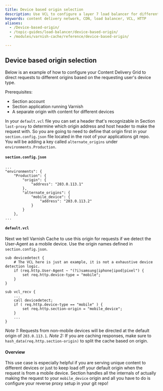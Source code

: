 ```yaml
---
title: Device based origin selection
description: Use VCL to configure a layer 7 load balancer for different devices.
keywords: content delivery network, CDN, load balancer, VCL, HTTP
aliases:
  - /Device-based-origin/
  - /topic-guides/load-balancer/device-based-origin/
  - /modules/varnish-cache/reference/device-based-origin/

---
```


## Device based origin selection

Below is an example of how to configure your Content Delivery Grid to direct requests to different origins based on the requesting user's device type.

Prerequisites:

* Section account
* Section application running Varnish
* A separate origin with content for different devices

In your `default.vcl` file you can set a header that's recognizable in Section `last-proxy` to determine which origin address and host header to make the request with. So you are going to need to define that origin first in your `section.config.json` file located in the root of your applications git repo. You will be adding a key called `alternate_origins` under `environments.Production`.

#### `section.config.json`

    ...
    "environments": {
        "Production": {
            "origin": {
                "address": "203.0.113.1"
            },
            "alternate_origins": {
                "mobile_device": {
                    "address": "203.0.113.2"
                }
            }           
        },
    ...

#### `default.vcl`

Next we tell Varnish Cache to use this origin for requests if we detect the User-Agent as a mobile device. Use the origin names defined in `section.config.json`.

    sub devicedetect {
        # The VCL here is just an example, it is not a exhaustive device detection logic.
        if (req.http.User-Agent ~ "(?i)samsung|iphone|ipod|pixel") {
            set req.http.device-type = "mobile";
        }
    }

    sub vcl_recv {
        ...
        call devicedetect;
        if ( req.http.device-type == "mobile" ) {
            set req.http.section-origin = "mobile_device";
        }
        ...
    }

*Note 1:* Requests from non-mobile devices will be directed at the default origin of `203.0.113.1`.
*Note 2:* If you are caching responses, make sure to `hash_data(req.http.section-origin)` to split the cache based on origin.

#### Overview

This use case is especially helpful if you are serving unique content to different devices or just to keep load off your default origin when the request is from a mobile device. Section handles all the internals of actually making the request to your `mobile_device` origin and all you have to do is configure your reverse proxy setup in your git repo!
